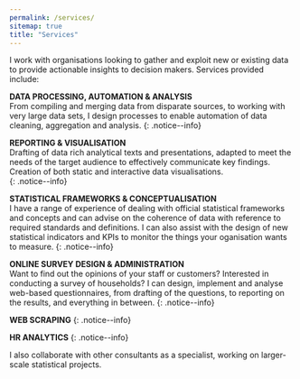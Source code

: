 ```yaml
---
permalink: /services/
sitemap: true
title: "Services"
---
```



I work with organisations looking to gather and exploit new or existing data to provide actionable insights to decision makers. 
Services provided include: 

**DATA PROCESSING, AUTOMATION & ANALYSIS**   
From compiling and merging data from disparate sources, to working with very large data sets, I design processes to enable automation of data cleaning, aggregation and analysis.
{: .notice--info}

**REPORTING & VISUALISATION**  
Drafting of data rich analytical texts and presentations, adapted to meet the needs of the target audience to effectively communicate key findings.  
Creation of both static and interactive data visualisations.   
{: .notice--info}

**STATISTICAL FRAMEWORKS & CONCEPTUALISATION**  
I have a range of experience of dealing with official statistical frameworks and concepts and can advise on the coherence of data with reference to required standards and definitions. I can also assist with the design of new statistical indicators and KPIs to monitor the things your oganisation wants to measure. 
{: .notice--info}

**ONLINE SURVEY DESIGN & ADMINISTRATION**  
Want to find out the opinions of your staff or customers? Interested in conducting a survey of households? I can  design, implement and analyse web-based questionnaires, from drafting of the questions, to reporting on the results, and everything in between.
{: .notice--info}

**WEB SCRAPING**
{: .notice--info}

**HR ANALYTICS** 
{: .notice--info}

I also collaborate with other consultants as a specialist, working on larger-scale statistical projects. 

